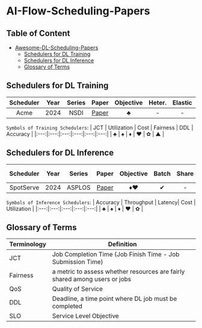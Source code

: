 # AI-Flow-Scheduling-Papers

## Table of Content

- [Awesome-DL-Scheduling-Papers](#Awesome-DL-Scheduling-Papers)
  <!-- - [Industrial Traces](#milestone-papers) -->
  - [Schedulers for DL Training](#Schedulers-for-DL-Training)
  - [Schedulers for DL Inference](#Schedulers-for-DL-Inference)
  - [Glossary of Terms](#Glossary-of-Terms)

<!-- ## Industrial Traces -->



## Schedulers for DL Training
| **Scheduler** | **Year** | **Series** | **Paper** | **Objective** | **Heter.** | **Elastic** | **AutoML** | **Code** |
|:---:|:---:|:---:|:---:|:---:|:---:|:---:|:---:|:---:|
| Acme | 2024 | NSDI | [Paper](https://www.usenix.org/conference/nsdi24/presentation/hu) | ♣ | - | - | - | [Code](https://github.com/InternLM/AcmeTrace) |

`Symbols of Training Schedulers`:
| JCT | Utilization | Cost | Fairness | DDL | Accuracy |
|:---:|:---:|:---:|:---:|:---:|:---:|
| ♣ | ♠ | ♦ | ♥ | ✿ | ▲ |

<!-- JCT: ♣ Utilization: ♠ Cost: ♦ Fairness: ♥ DDL: ✿ Accuracy: ▲  -->

## Schedulers for DL Inference
| **Scheduler** | **Year** | **Series** | **Paper** | **Objective** | **Batch** | **Share** | **Cloud** | **Source Code** |
|:---:|:---:|:---:|:---:|:---:|:---:|:---:|:---:|:---:|
| SpotServe | 2024 | ASPLOS | [Paper](https://arxiv.org/abs/2311.15566) | ♦♥ | ✔ | - | ✔ | [Code](https://github.com/Hsword/SpotServe) |



`Symbols of Inference Schedulers`:
| Accuracy | Throughput | Latency| Cost | Utilization |
|:---:|:---:|:---:|:---:|:---:|
| ♣ | ♠ | ♦ | ♥ | ✿ |


## Glossary of Terms

| Terminology | Definition                                                  |
|-------------|-------------------------------------------------------------|
| JCT         | Job Completion Time (Job Finish Time - Job Submission Time) |
| Fairness    | a metric to assess whether resources are fairly shared among users or jobs                  |
| QoS         | Quality of Service                                          |
| DDL         | Deadline, a time point where DL job must be completed                                                   |
| SLO         | Service Level Objective                                     |
